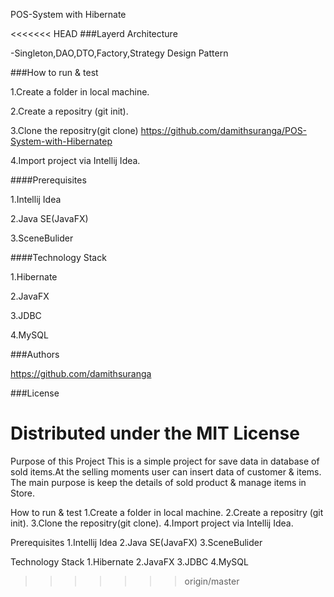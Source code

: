POS-System with Hibernate

<<<<<<< HEAD
###Layerd Architecture

-Singleton,DAO,DTO,Factory,Strategy Design Pattern

 ###How to run & test 
 
1.Create a folder in local machine.

2.Create a repositry (git init).

3.Clone the repositry(git clone)
https://github.com/damithsuranga/POS-System-with-Hibernatep

4.Import project via Intellij Idea.

####Prerequisites

1.Intellij Idea

2.Java SE(JavaFX)

3.SceneBulider

####Technology Stack

1.Hibernate

2.JavaFX

3.JDBC

4.MySQL

###Authors

https://github.com/damithsuranga

###License

Distributed under the MIT License
=======
Purpose of this Project
This is a simple project for save data in database of sold items.At the selling moments user can insert data of customer & items.
The main purpose is keep the details of sold product & manage items in Store.

How to run & test 
1.Create a folder in local machine.
2.Create a repositry (git init).
3.Clone the repositry(git clone).
4.Import project via Intellij Idea.

Prerequisites
1.Intellij Idea
2.Java SE(JavaFX)
3.SceneBulider

Technology Stack
1.Hibernate
2.JavaFX
3.JDBC
4.MySQL
>>>>>>> origin/master

